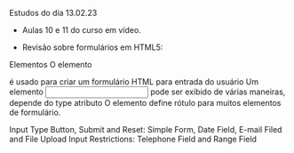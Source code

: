 Estudos do dia 13.02.23

- Aulas 10 e 11 do curso em vídeo. 

- Revisão sobre formulários em HTML5:

Elementos 
O elemento <form> é usado para criar um formulário HTML para entrada do usuário
Um elemento <input> pode ser exibido de várias maneiras, depende do type atributo
O elemento <label> define rótulo para muitos elementos de formulário.
    
Input Type Button, Submit and Reset: Simple Form, Date Field, E-mail Filed and File Upload
Input Restrictions: Telephone Field and Range Field
